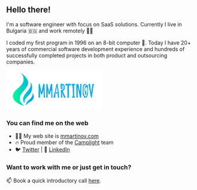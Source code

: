 ## Hello there!

I'm a software engineer with focus on SaaS solutions. Currently I live in Bulgaria 🇧🇬 and work remotely 👨‍💻

I coded my first program in 1996 on an 8-bit computer 👾. Today I have 20+ years of commercial software development experience and hundreds of successfully completed projects in both product and outsourcing companies.

<img alt="MMartinov" src="./mmartinov-logo-blue.png" width="256" />

### You can find me on the web

- 🧗‍♂️ My web site is [mmartinov.com](https://mmartinov.com)
- 🔥 Proud member of the [Camplight](https://camplight.net) team
- 🐦 [Twitter](https://twitter.com/mmartinov) | 💼 [LinkedIn](https://www.linkedin.com/in/martinov/)

### Want to work with me or just get in touch?

📫 Book a quick introductory call [here](https://cal.com/mmartinov/45-min-meeting).

